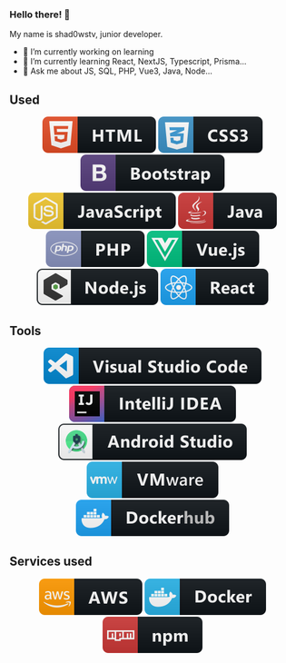 ### Hello there! 👋

My name is shad0wstv, junior developer.

- 🔭 I’m currently working on learning
- 🌱 I’m currently learning React, NextJS, Typescript, Prisma...
- 💬 Ask me about JS, SQL, PHP, Vue3, Java, Node...

## Used

   <p align="center">
      <img src="https://github.com/MikeCodesDotNET/ColoredBadges/blob/master/svg/dev/languages/html.svg" />
      <img src="https://github.com/MikeCodesDotNET/ColoredBadges/blob/master/svg/dev/languages/css3.svg" />
      <img src="https://github.com/MikeCodesDotNET/ColoredBadges/blob/master/svg/dev/frameworks/bootstrap.svg" />
      <img src="https://github.com/MikeCodesDotNET/ColoredBadges/blob/master/svg/dev/languages/js.svg" />
      <img src="https://github.com/MikeCodesDotNET/ColoredBadges/blob/master/svg/dev/languages/java.svg" />
      <img src="https://github.com/MikeCodesDotNET/ColoredBadges/blob/master/svg/dev/languages/php.svg" />
      <img src="https://github.com/MikeCodesDotNET/ColoredBadges/blob/master/svg/dev/frameworks/vue.svg" />
      <img src="https://github.com/MikeCodesDotNET/ColoredBadges/blob/master/svg/dev/frameworks/nodejs_larger.svg" />
      <img src="https://github.com/MikeCodesDotNET/ColoredBadges/blob/master/svg/dev/frameworks/react.svg" />
   </p>  
   
## Tools

   <p align="center">
      <img src="https://github.com/MikeCodesDotNET/ColoredBadges/blob/master/svg/dev/tools/visualstudio_code.svg" />
      <img src="https://github.com/MikeCodesDotNET/ColoredBadges/blob/master/svg/dev/tools/jetbrains_intellij.svg" />
      <img src="https://github.com/MikeCodesDotNET/ColoredBadges/blob/master/svg/dev/tools/android_studio_colour.svg" />
      <img src="https://github.com/MikeCodesDotNET/ColoredBadges/blob/master/svg/dev/tools/vmware.svg" />
      <img src="https://github.com/MikeCodesDotNET/ColoredBadges/blob/master/svg/dev/services/dockerhub.svg" />
   </p>
   
## Services used

   <p align="center">
      <img src="https://github.com/MikeCodesDotNET/ColoredBadges/blob/master/svg/dev/services/aws.svg" />
      <img src="https://github.com/MikeCodesDotNET/ColoredBadges/blob/master/svg/dev/tools/docker.svg" />
      <img src="https://github.com/MikeCodesDotNET/ColoredBadges/blob/master/svg/dev/services/npm.svg" />
   </p>

